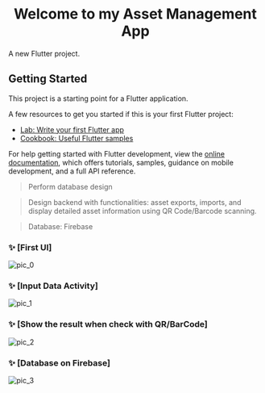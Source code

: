 <h1 align="center">Welcome to my Asset Management App</h1>
A new Flutter project.

## Getting Started

This project is a starting point for a Flutter application.

A few resources to get you started if this is your first Flutter project:

- [Lab: Write your first Flutter app](https://docs.flutter.dev/get-started/codelab)
- [Cookbook: Useful Flutter samples](https://docs.flutter.dev/cookbook)

For help getting started with Flutter development, view the
[online documentation](https://docs.flutter.dev/), which offers tutorials,
samples, guidance on mobile development, and a full API reference.

> Perform database design

> Design backend with functionalities: asset exports, imports, and display detailed asset information using QR Code/Barcode scanning.

> Database: Firebase

### ✨ [First UI]

![pic_0](https://github.com/thanhtung386/asset_management/blob/main/image/first_ui.jpg)

### ✨ [Input Data Activity]

![pic_1](https://github.com/thanhtung386/asset_management/blob/main/image/input_data.jpg)

### ✨ [Show the result when check with QR/BarCode]

![pic_2](https://github.com/thanhtung386/asset_management/blob/main/image/result_screen.jpg)

### ✨ [Database on Firebase]

![pic_3](https://github.com/thanhtung386/asset_management/blob/main/image/firebase.png)